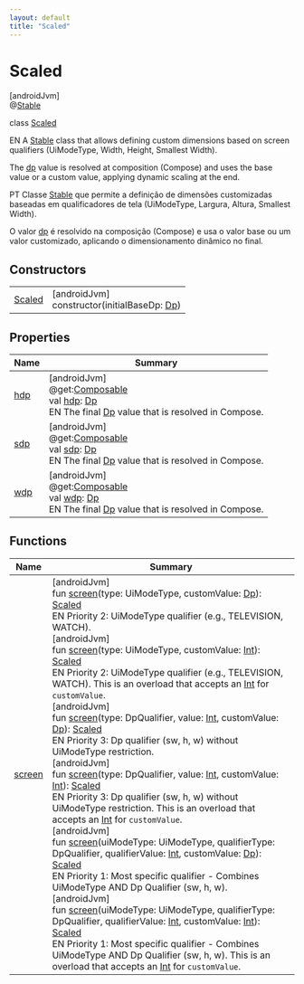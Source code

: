 ```yaml
---
layout: default
title: "Scaled"
---
```


# Scaled

[androidJvm]\
@[Stable](https://developer.android.com/reference/kotlin/androidx/compose/runtime/Stable.html)

class [Scaled](index.md)

EN A [Stable](https://developer.android.com/reference/kotlin/androidx/compose/runtime/Stable.html) class that allows defining custom dimensions based on screen qualifiers (UiModeType, Width, Height, Smallest Width).

The [dp](https://developer.android.com/reference/kotlin/androidx/compose/ui/unit/package-summary.html) value is resolved at composition (Compose) and uses the base value or a custom value, applying dynamic scaling at the end.

PT Classe [Stable](https://developer.android.com/reference/kotlin/androidx/compose/runtime/Stable.html) que permite a definição de dimensões customizadas baseadas em qualificadores de tela (UiModeType, Largura, Altura, Smallest Width).

O valor [dp](https://developer.android.com/reference/kotlin/androidx/compose/ui/unit/package-summary.html) é resolvido na composição (Compose) e usa o valor base ou um valor customizado, aplicando o dimensionamento dinâmico no final.

## Constructors

| | |
|---|---|
| [Scaled](-scaled.md) | [androidJvm]<br>constructor(initialBaseDp: [Dp](https://developer.android.com/reference/kotlin/androidx/compose/ui/unit/Dp.html)) |

## Properties

| Name | Summary |
|---|---|
| [hdp](hdp.md) | [androidJvm]<br>@get:[Composable](https://developer.android.com/reference/kotlin/androidx/compose/runtime/Composable.html)<br>val [hdp](hdp.md): [Dp](https://developer.android.com/reference/kotlin/androidx/compose/ui/unit/Dp.html)<br>EN The final [Dp](https://developer.android.com/reference/kotlin/androidx/compose/ui/unit/Dp.html) value that is resolved in Compose. |
| [sdp](sdp.md) | [androidJvm]<br>@get:[Composable](https://developer.android.com/reference/kotlin/androidx/compose/runtime/Composable.html)<br>val [sdp](sdp.md): [Dp](https://developer.android.com/reference/kotlin/androidx/compose/ui/unit/Dp.html)<br>EN The final [Dp](https://developer.android.com/reference/kotlin/androidx/compose/ui/unit/Dp.html) value that is resolved in Compose. |
| [wdp](wdp.md) | [androidJvm]<br>@get:[Composable](https://developer.android.com/reference/kotlin/androidx/compose/runtime/Composable.html)<br>val [wdp](wdp.md): [Dp](https://developer.android.com/reference/kotlin/androidx/compose/ui/unit/Dp.html)<br>EN The final [Dp](https://developer.android.com/reference/kotlin/androidx/compose/ui/unit/Dp.html) value that is resolved in Compose. |

## Functions

| Name | Summary |
|---|---|
| [screen](screen.md) | [androidJvm]<br>fun [screen](screen.md)(type: UiModeType, customValue: [Dp](https://developer.android.com/reference/kotlin/androidx/compose/ui/unit/Dp.html)): [Scaled](index.md)<br>EN Priority 2: UiModeType qualifier (e.g., TELEVISION, WATCH).<br>[androidJvm]<br>fun [screen](screen.md)(type: UiModeType, customValue: [Int](https://kotlinlang.org/api/core/kotlin-stdlib/kotlin/-int/index.html)): [Scaled](index.md)<br>EN Priority 2: UiModeType qualifier (e.g., TELEVISION, WATCH). This is an overload that accepts an [Int](https://kotlinlang.org/api/core/kotlin-stdlib/kotlin/-int/index.html) for `customValue`.<br>[androidJvm]<br>fun [screen](screen.md)(type: DpQualifier, value: [Int](https://kotlinlang.org/api/core/kotlin-stdlib/kotlin/-int/index.html), customValue: [Dp](https://developer.android.com/reference/kotlin/androidx/compose/ui/unit/Dp.html)): [Scaled](index.md)<br>EN Priority 3: Dp qualifier (sw, h, w) without UiModeType restriction.<br>[androidJvm]<br>fun [screen](screen.md)(type: DpQualifier, value: [Int](https://kotlinlang.org/api/core/kotlin-stdlib/kotlin/-int/index.html), customValue: [Int](https://kotlinlang.org/api/core/kotlin-stdlib/kotlin/-int/index.html)): [Scaled](index.md)<br>EN Priority 3: Dp qualifier (sw, h, w) without UiModeType restriction. This is an overload that accepts an [Int](https://kotlinlang.org/api/core/kotlin-stdlib/kotlin/-int/index.html) for `customValue`.<br>[androidJvm]<br>fun [screen](screen.md)(uiModeType: UiModeType, qualifierType: DpQualifier, qualifierValue: [Int](https://kotlinlang.org/api/core/kotlin-stdlib/kotlin/-int/index.html), customValue: [Dp](https://developer.android.com/reference/kotlin/androidx/compose/ui/unit/Dp.html)): [Scaled](index.md)<br>EN Priority 1: Most specific qualifier - Combines UiModeType AND Dp Qualifier (sw, h, w).<br>[androidJvm]<br>fun [screen](screen.md)(uiModeType: UiModeType, qualifierType: DpQualifier, qualifierValue: [Int](https://kotlinlang.org/api/core/kotlin-stdlib/kotlin/-int/index.html), customValue: [Int](https://kotlinlang.org/api/core/kotlin-stdlib/kotlin/-int/index.html)): [Scaled](index.md)<br>EN Priority 1: Most specific qualifier - Combines UiModeType AND Dp Qualifier (sw, h, w). This is an overload that accepts an [Int](https://kotlinlang.org/api/core/kotlin-stdlib/kotlin/-int/index.html) for `customValue`. |
